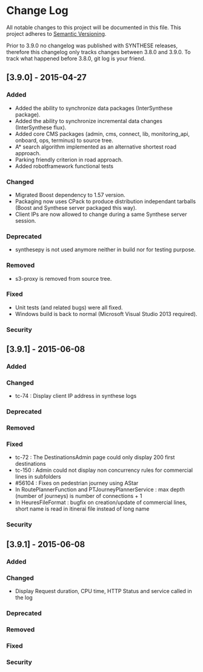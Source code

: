 # Change Log

All notable changes to this project will be documented in this file.
This project adheres to [Semantic Versioning](http://semver.org/).

Prior to 3.9.0 no changelog was published with SYNTHESE releases,
therefore this changelog only tracks changes between 3.8.0 and
3.9.0.
To track what happened before 3.8.0, git log is your friend.

## [3.9.0] - 2015-04-27
### Added
- Added the ability to synchronize data packages
(InterSynthese package).
- Added the ability to synchronize incremental data changes
(InterSynthese flux).
- Added core CMS packages (admin, cms, connect, lib, monitoring_api,
onboard, ops, terminus) to source tree.
- A* search algorithm implemented as an alternative shortest road approach.
- Parking friendly criterion in road approach.
- Added robotframework functional tests

### Changed
- Migrated Boost dependency to 1.57 version.
- Packaging now uses CPack to produce distribution independant
tarballs (Boost and Synthese server packaged this way).
- Client IPs are now allowed to change during a same Synthese server session.

### Deprecated
- synthesepy is not used anymore neither in build nor for testing
purpose.

### Removed
- s3-proxy is removed from source tree.

### Fixed
- Unit tests (and related bugs) were all fixed.
- Windows build is back to normal (Microsoft Visual Studio 2013
required).

### Security

## [3.9.1] - 2015-06-08
### Added

### Changed
- tc-74 : Display client IP address in synthese logs

### Deprecated

### Removed

### Fixed
- tc-72 : The DestinationsAdmin page could only display 200 first destinations
- tc-150 : Admin could not display non concurrency rules for commercial lines in subfolders
- #56104 : Fixes on pedestrian journey using AStar
- In RoutePlannerFunction and PTJourneyPlannerService : max depth (number of journeys) is number of connections + 1
- In HeuresFileFormat : bugfix on creation/update of commercial lines, short name is read in itinerai file instead of long name

### Security

## [3.9.1] - 2015-06-08
### Added

### Changed

- Display Request duration, CPU time, HTTP Status and service called in the log

### Deprecated

### Removed

### Fixed

### Security





